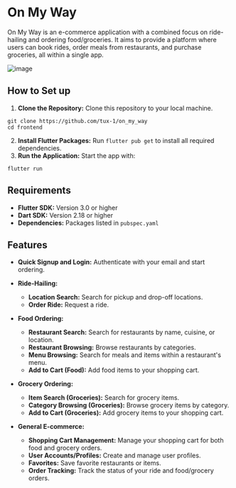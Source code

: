 # On My Way

On My Way is an e-commerce application with a combined focus on ride-hailing and ordering food/groceries. It aims to provide a platform where users can book rides, order meals from restaurants, and purchase groceries, all within a single app.

![image](https://github.com/user-attachments/assets/869c1606-a055-4634-bf76-fcbbc767ca3d)

## How to Set up

1. **Clone the Repository:** Clone this repository to your local machine.

```
git clone https://github.com/tux-1/on_my_way
cd frontend
```

2. **Install Flutter Packages:** Run `flutter pub get` to install all required dependencies.
3. **Run the Application:** Start the app with:

```
flutter run
```

## Requirements

- **Flutter SDK:** Version 3.0 or higher
- **Dart SDK:** Version 2.18 or higher
- **Dependencies:** Packages listed in `pubspec.yaml`

## Features

- **Quick Signup and Login:** Authenticate with your email and start ordering.

- **Ride-Hailing:**

  - **Location Search:** Search for pickup and drop-off locations.
  - **Order Ride:** Request a ride.

- **Food Ordering:**

  - **Restaurant Search:** Search for restaurants by name, cuisine, or location.
  - **Restaurant Browsing:** Browse restaurants by categories.
  - **Menu Browsing:** Search for meals and items within a restaurant's menu.
  - **Add to Cart (Food):** Add food items to your shopping cart.

- **Grocery Ordering:**

  - **Item Search (Groceries):** Search for grocery items.
  - **Category Browsing (Groceries):** Browse grocery items by category.
  - **Add to Cart (Groceries):** Add grocery items to your shopping cart.

- **General E-commerce:**
  - **Shopping Cart Management:** Manage your shopping cart for both food and grocery orders.
  - **User Accounts/Profiles:** Create and manage user profiles.
  - **Favorites:** Save favorite restaurants or items.
  - **Order Tracking:** Track the status of your ride and food/grocery orders.
